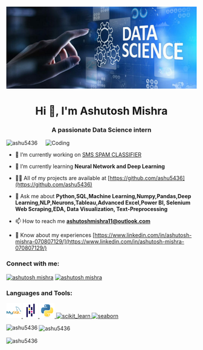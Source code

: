 ![logo](https://github.com/ashu5436/ashu5436/blob/main/a.png)
<h1 align="center">Hi 👋, I'm Ashutosh Mishra</h1>
<h3 align="center">A passionate Data Science intern</h3>
<img align="right" alt="Coding" width="400" src="https://camo.githubusercontent.com/c1dcb74cc1c1835b1d716f5051499a2814c683c806b15f04b0eba492863703e9/68747470733a2f2f63646e2e6472696262626c652e636f6d2f75736572732f3733303730332f73637265656e73686f74732f363538313234332f6176656e746f2e676966">

<p align="left"> <img src="https://komarev.com/ghpvc/?username=ashu5436&label=Profile%20views&color=0e75b6&style=flat" alt="ashu5436" /> </p>

- 🔭 I’m currently working on [SMS SPAM CLASSIFIER](https://github.com/ashu5436/Internship/tree/main/SMS%20Spam%20Classifier)

- 🌱 I’m currently learning **Neural Network and Deep Learning**

- 👨‍💻 All of my projects are available at [https://github.com/ashu5436](https://github.com/ashu5436)

- 💬 Ask me about **Python,SQL,Machine Learning,Numpy,Pandas,Deep Learning,NLP,Neurons,Tableau,Advanced Excel,Power BI, Selenium Web Scraping,EDA, Data Visualization, Text-Preprocessing**

- 📫 How to reach me **ashutoshmishra11@outlook.com**

- 📄 Know about my experiences [https://www.linkedin.com/in/ashutosh-mishra-070807129/](https://www.linkedin.com/in/ashutosh-mishra-070807129/)

<h3 align="left">Connect with me:</h3>
<p align="left">
<a href="https://linkedin.com/in/ashutosh mishra" target="blank"><img align="center" src="https://raw.githubusercontent.com/rahuldkjain/github-profile-readme-generator/master/src/images/icons/Social/linked-in-alt.svg" alt="ashutosh mishra" height="30" width="40" /></a>
<a href="https://kaggle.com/ashutosh mishra" target="blank"><img align="center" src="https://raw.githubusercontent.com/rahuldkjain/github-profile-readme-generator/master/src/images/icons/Social/kaggle.svg" alt="ashutosh mishra" height="30" width="40" /></a>
</p>

<h3 align="left">Languages and Tools:</h3>
<p align="left"> <a href="https://www.mysql.com/" target="_blank" rel="noreferrer"> <img src="https://raw.githubusercontent.com/devicons/devicon/master/icons/mysql/mysql-original-wordmark.svg" alt="mysql" width="40" height="40"/> </a> <a href="https://pandas.pydata.org/" target="_blank" rel="noreferrer"> <img src="https://raw.githubusercontent.com/devicons/devicon/2ae2a900d2f041da66e950e4d48052658d850630/icons/pandas/pandas-original.svg" alt="pandas" width="40" height="40"/> </a> <a href="https://www.python.org" target="_blank" rel="noreferrer"> <img src="https://raw.githubusercontent.com/devicons/devicon/master/icons/python/python-original.svg" alt="python" width="40" height="40"/> </a> <a href="https://scikit-learn.org/" target="_blank" rel="noreferrer"> <img src="https://upload.wikimedia.org/wikipedia/commons/0/05/Scikit_learn_logo_small.svg" alt="scikit_learn" width="40" height="40"/> </a> <a href="https://seaborn.pydata.org/" target="_blank" rel="noreferrer"> <img src="https://seaborn.pydata.org/_images/logo-mark-lightbg.svg" alt="seaborn" width="40" height="40"/> </a> </p>

<p><img align="left" src="https://github-readme-stats.vercel.app/api/top-langs?username=ashu5436&show_icons=true&locale=en&layout=compact" alt="ashu5436" /></p>

<p>&nbsp;<img align="center" src="https://github-readme-stats.vercel.app/api?username=ashu5436&show_icons=true&locale=en" alt="ashu5436" /></p>

<p><img align="center" src="https://github-readme-streak-stats.herokuapp.com/?user=ashu5436&" alt="ashu5436" /></p>
